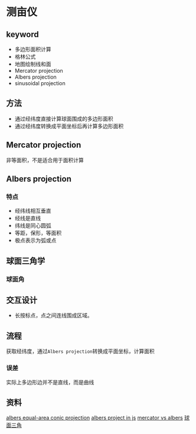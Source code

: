 测亩仪
==============================

## keyword
- 多边形面积计算
- 格林公式
- 地图绘制线和面
- Mercator projection
- Albers projection
- sinusoidal projection

## 方法
- 通过经纬度直接计算球面围成的多边形面积
- 通过经纬度转换成平面坐标后再计算多边形面积

## Mercator projection
非等面积，不是适合用于面积计算

## Albers projection

### 特点
- 经纬线相互垂直
- 经线是直线
- 纬线是同心圆弧
- 等距，保形，等面积
- 极点表示为弧或点

## 球面三角学
### 球面角



## 交互设计
- 长按标点，点之间连线围成区域。

## 流程
获取经纬度，通过`Albers projection`转换成平面坐标，计算面积

### 误差
实际上多边形边并不是直线，而是曲线


## 资料
[albers equal-area conic projection](http://mathworld.wolfram.com/AlbersEqual-AreaConicProjection.html)
[albers project in js](https://gist.github.com/RandomEtc/476238)
[mercator vs albers](https://gis.stackexchange.com/questions/49210/area-calculation-albers-equal-area-vs-pseudo-mercator)
[球面三角](https://www.guokr.com/article/98934/)